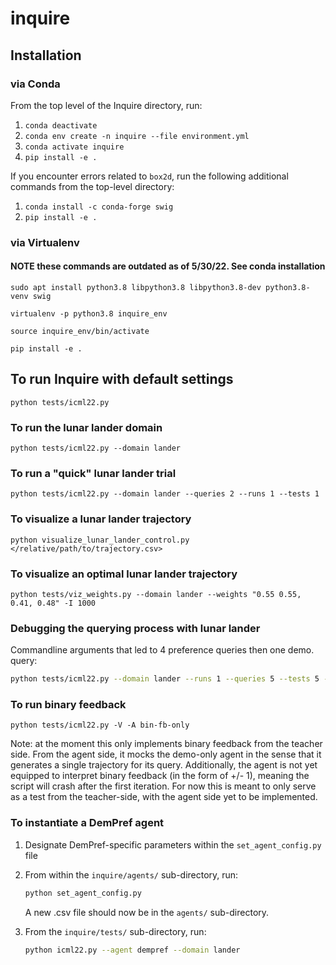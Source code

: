 # inquire

## Installation

### via Conda

From the top level of the Inquire directory, run:

1. ``conda deactivate``
1. ``conda env create -n inquire --file environment.yml``
1. ``conda activate inquire``
1. ``pip install -e .``

If you encounter errors related to ``box2d``, run the following additional commands
from the top-level directory:

1. ``conda install -c conda-forge swig``
1. ``pip install -e .``

### via Virtualenv

#### NOTE these commands are outdated as of 5/30/22. See conda installation

``sudo apt install python3.8 libpython3.8 libpython3.8-dev python3.8-venv swig``

``virtualenv -p python3.8 inquire_env``

``source inquire_env/bin/activate``

``pip install -e .``

## To run Inquire with default settings

``python tests/icml22.py``

### To run the lunar lander domain

``python tests/icml22.py --domain lander``

### To run a "quick" lunar lander trial

``python tests/icml22.py --domain lander --queries 2 --runs 1 --tests 1``

### To visualize a lunar lander trajectory

``python visualize_lunar_lander_control.py </relative/path/to/trajectory.csv>``

### To visualize an optimal lunar lander trajectory

``python tests/viz_weights.py --domain lander --weights "0.55 0.55, 0.41, 0.48" -I 1000``

### Debugging the querying process with lunar lander

Commandline arguments that led to 4 preference queries then one demo. query:

```bash
python tests/icml22.py --domain lander --runs 1 --queries 5 --tests 5 -M 5 -N 5 -I 50 -V
```

### To run binary feedback

``python tests/icml22.py -V -A bin-fb-only``

Note: at the moment this only implements binary feedback from the teacher side.
From the agent side, it mocks the demo-only agent in the sense that it generates
a single trajectory for its query. Additionally, the agent is not yet equipped to
interpret binary feedback (in the form of +/- 1), meaning the script will crash
after the first iteration. For now this is meant to only serve as a test from the
teacher-side, with the agent side yet to be implemented.

### To instantiate a DemPref agent

1. Designate DemPref-specific parameters within the ``set_agent_config.py`` file
1. From within the ``inquire/agents/`` sub-directory, run:

   ```bash
   python set_agent_config.py
   ```

   A new .csv file should now be in the ``agents/`` sub-directory.
1. From the ``inquire/tests/`` sub-directory, run:

   ```bash
   python icml22.py --agent dempref --domain lander
   ```
